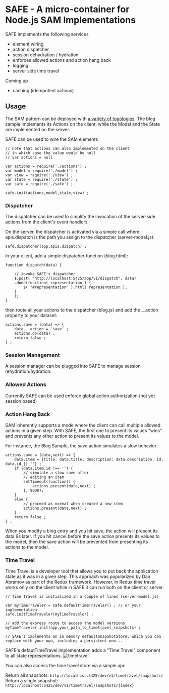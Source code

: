 # SAFE - A micro-container for Node.js SAM Implementations

SAFE implements the following services
  - element wiring
  - action dispatcher 
  - session dehydration / hydration
  - enforces allowed actions and action hang back
  - logging
  - server side time travel

Coming up
  - caching (idempotent actions)

## Usage

The SAM pattern can be deployed with [a variety of topologies](http://sam.js.org/#iso). The blog sample implements its Actions on the client, while the Model and the State are implemented on the server.

SAFE can be used to wire the SAM elements
```
// note that actions can also implemented on the client
// in which case the value would be null
// var actions = null 

var actions = require('./actions') ;  
var model = require('./model') ;
var view = require('./view') ;
var state = require('./state') ;
var safe = require('./safe') ;

safe.init(actions,model,state,view) ;
```

### Dispatcher

The dispatcher can be used to simplify the invocation of the server-side actions from the client's event handlers.

On the server, the dispatcher is activated via a simple call where apis.dispatch is the path you assign to the dispatcher (server-model.js):

```
safe.dispatcher(app,apis.dispatch) ;
```

In your client, add a simple dispatcher function (blog.html):
```
function dispatch(data) {
    
    // invoke SAFE's dispatcher
    $.post( "http://localhost:5425/app/v1/dispatch", data) 
    .done(function( representation ) {
        $( "#representation" ).html( representation );
    }        
    );
}

```

then route all your actions to the dispatcher (blog.js) and add the __action property to your dataset:
```
actions.save = (data) => {
    data.__action = 'save' ;
    actions.do(data) ; 
    return false ;
} ;
```

### Session Management

A session manager can be plugged into SAFE to manage session rehydration/hydration.

### Allowed Actions

Currently SAFE can be used enforce global action authorization (not yet session based)

### Action Hang Back 

SAM inherently supports a mode where the client can call multiple allowed actions in a given step. With SAFE, the first one to present its values "wins" and prevents any other action to present its values to the model.

For instance, the Blog Sample, the save action simulates a slow behavior:

```
actions.save = (data,next) => {
    data.item = {title: data.title, description: data.description, id: data.id || ''} ;
    if (data.item.id !== '') {
        // simulate a slow save after
        // editing an item
        setTimeout(function() { 
            actions.present(data,next) ;
        }, 9000);
    }
    else {
        // proceed as normal when created a new item
        actions.present(data,next) ;
    }
    return false ;
} ;
```

When you modify a blog entry and you hit save, the action will present its data 9s later. If you hit cancel before the save action presents its values to the model, then the save action will be prevented from presenting its actions to the
model.

### Time Travel

Time Travel is a developer tool that allows you to put back the application state as it was in a given step. This approach was popularized by Dan Abramov
as part of the Redux framework. However, in Redux time travel works only on the client while in SAFE it can run both on the client or server.

```
// Time Travel is initialized in a couple of lines (server-model.js)

var myTimeTraveler = safe.defaultTimeTraveler() ; // or your implementation
safe.initTimeTraveler(myTimeTraveler) ;

// add the express route to access the model versions
myTimeTraveler.init(app,your_path_to_timetravel_snapshots) ;

// SAFE's implements an in memory defaultSnapShotStore, which you can
replace with your own, including a persistent one...
```

SAFE's defautTimeTravel implementation adds a "Time Travel" component to all state representations. 
![timetravel](https://github.com/jdubray/sam-safe/blob/master/timetravel.jpg)

You can also access the time travel store via a simple api:

Return all snapshots: `http://localhost:5425/dev/v1/timetravel/snapshots/`
Return a single snapshot: `http://localhost:5425/dev/v1/timetravel/snapshots/{index}`

